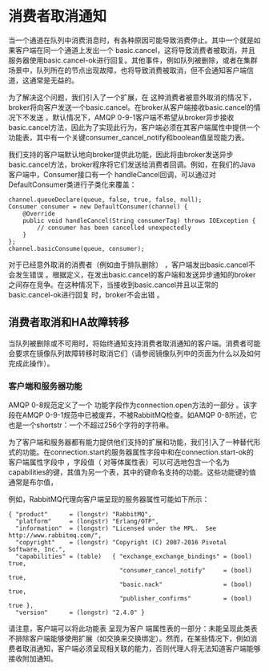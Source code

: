 # 消费者取消通知

当一个通道在队列中消费消息时，有各种原因可能导致消费停止。其中一个就是如果客户端在同一个通道上发出一个  basic.cancel，这将导致消费者被取消，并且服务器使用basic.cancel-ok进行回复。其他事件，例如队列被删除，或者在集群场景中，队列所在的节点出现故障，也将导致消费被取消，但不会通知客户端信道，这通常是无益的。

为了解决这个问题，我们引入了一个扩展，在 这种消费者被意外取消的情况下，broker将向客户发送一个basic.cancel。在broker从客户端接收basic.cancel的情况下不发送 。默认情况下，AMQP 0-9-1客户端不希望从broker异步接收  basic.cancel方法，因此为了实现此行为，客户端必须在其客户端属性中提供一个功能表，其中有一个关键consumer_cancel_notify和boolean值呈现能力表。 

我们支持的客户端默认地向broker提供此功能，因此将由broker发送异步  basic.cancel方法，broker程序将它们发送给消费者回调。例如，在我们的Java客户端中，Consumer接口有一个  handleCancel回调，可以通过对DefaultConsumer类进行子类化来覆盖：

	channel.queueDeclare(queue, false, true, false, null);
	Consumer consumer = new DefaultConsumer(channel) {
	    @Override
	    public void handleCancel(String consumerTag) throws IOException {
	        // consumer has been cancelled unexpectedly
	    }
	};
	channel.basicConsume(queue, consumer);	
	
对于已经意外取消的消费者（例如由于排队删除） ，客户端发出basic.cancel不会发生错误 。根据定义，在发出basic.cancel的客户端和发送异步通知的broker之间存在竞争。在这种情况下，当接收到basic.cancel并且以正常的basic.cancel-ok进行回复 时，broker不会出错 。

## 消费者取消和HA故障转移	

当队列被删除或不可用时，将始终通知支持消费者取消通知的客户端。消费者可能会要求在镜像队列故障转移时取消它们（请参阅镜像队列中的页面为什么以及如何完成此操作）。

### 客户端和服务器功能

AMQP 0-8规范定义了一个 功能字段作为connection.open方法的一部分 。该字段在AMQP 0-9-1规范中已被废弃，不被RabbitMQ检查。如AMQP 0-8所述，它也是一个shortstr：一个不超过256个字符的字符串。

为了客户端和服务器都有能力提供他们支持的扩展和功能，我们引入了一种替代形式的功能。在connection.start的服务器属性字段中和在connection.start-ok的  客户端属性字段中 ，字段值（  对等体属性表）可以可选地包含一个名为capabilities的键，其值为另一个表，其中的键命名支持的功能。这些功能键的值通常是布尔值， 

例如，RabbitMQ代理向客户端呈现的服务器属性可能如下所示：

	{ "product"      = (longstr) "RabbitMQ",
	  "platform"     = (longstr) "Erlang/OTP",
	  "information"  = (longstr) "Licensed under the MPL.  See http://www.rabbitmq.com/",
	  "copyright"    = (longstr) "Copyright (C) 2007-2016 Pivotal Software, Inc.",
	  "capabilities" = (table)   { "exchange_exchange_bindings" = (bool) true,
	                               "consumer_cancel_notify"     = (bool) true,
	                               "basic.nack"                 = (bool) true,
	                               "publisher_confirms"         = (bool) true },
	  "version"      = (longstr) "2.4.0" }	

请注意，客户端可以将此功能表 呈现为客户 端属性表的一部分：未能呈现此类表不排除客户端能够使用扩展（如交换来交换绑定）。然而，在某些情况下，例如消费者取消通知，客户端必须呈现相关联的能力，否则代理人将无法知道客户端能够接收附加通知。


	